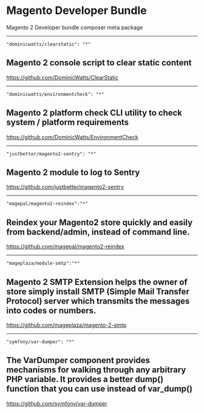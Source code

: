 # Magento Developer Bundle

Magento 2 Developer bundle composer meta package

---

    "dominicwatts/clearstatic": "*"
    
## Magento 2 console script to clear static content

https://github.com/DominicWatts/ClearStatic 
   
---
   
    "dominicwatts/environmentcheck": "*"
    
## Magento 2 platform check CLI utility to check system / platform requirements
  
https://github.com/DominicWatts/EnvironmentCheck  
    
---
    
    "justbetter/magento2-sentry": "*"
    
## Magento 2 module to log to Sentry

https://github.com/justbetter/magento2-sentry

---

    "magepal/magento2-reindex":"*"

## Reindex your Magento2 store quickly and easily from backend/admin, instead of command line. 

https://github.com/magepal/magento2-reindex

---

    "mageplaza/module-smtp":"*"
    
## Magento 2 SMTP Extension helps the owner of store simply install SMTP (Simple Mail Transfer Protocol) server which transmits the messages into codes or numbers.

https://github.com/mageplaza/magento-2-smtp

---

    "symfony/var-dumper": "*"
    
## The VarDumper component provides mechanisms for walking through any arbitrary PHP variable. It provides a better dump() function that you can use instead of var_dump()

https://github.com/symfony/var-dumper
